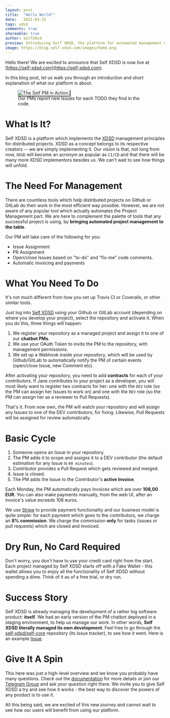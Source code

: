 ```yaml
---
layout: post
title:  "Hello World!"
date:   2021-03-15
tags: xdsd
comments: true
shareable: true
author: SelfXdsd
preview: Introducing Self XDSD, the platform for automated management of distributed projects.
image: https://blog.self-xdsd.com/images/home.png
---
```


Hello there! We are excited to announce that Self XDSD is now live at [https://self-xdsd.com](https://self-xdsd.com).

In this blog post, let us walk you through an introduction and short explanation of what our platform is about.

<figure class="articleimg">
 <img src="{{page.image}}" alt="The Self PM in Action." style="box-shadow: 2px 2px 2px 2px grey;">
 <figcaption>
 Our PMs report new Issues for each TODO they find in the code.
 </figcaption>
</figure>

# What Is It?

Self XDSD is a platform which implements the [XDSD](https://www.xdsd.org/) management principles for distributed projects. XDSD as a concept belongs to its respective creators -- we are simply implementing it. Our vision is that, not long from now, ``XDSD`` will become an acronym as popular as ``CI/CD`` and that there will be many more XDSD implementors besides us. We can't wait to see how things will unfold.

# The Need For Management

There are countless tools which help distributed projects on Github or GitLab do their work in the most efficient way possible. However, we are not aware of any popular tool which actually automates the Project Management part. We are here to complement the palette of tools that any successful project is using, by **bringing automated project management to the table**.

Our PM will take care of the following for you:

* Issue Assignment
* PR Assignment
* Open/close Issues based on "to-do" and "fix-me" code comments.
* Automatic invoicing and payments

# What You Need To Do

It's not much different from how you set up Travis CI or Coveralls, or other similar tools.

Just log into [Self XDSD](https://self-xdsd.com) using your Github or GitLab account (depending on where you develop your project), select the repository and activate it. When you do this, three things will happen:

1. We register your repository as a managed project and assign it to one of our **chatbot PMs**.
2. We use your OAuth Token to invite the PM to the repository, with management permissions.
3. We set up a Webhook inside your repository, which will be used by Github/GitLab to automatically notify the PM of
certain events (open/close Issue, new Comment etc).

After activating your repository, you need to add **contracts** for each of your contributors. If Jane contributes to your project as a developer, you will most likely want to register two contracts for her: one with the ``DEV`` role (so the PM can assign her Issues to work on) and one with the ``REV`` role (so the PM can assign her as a reviewer to Pull Requests).

That's it. From now own, the PM will watch your repository and will assign any Issues to one of the DEV contributors, for fixing. Likewise, Pull Requests will be assigned for review automatically.

# Basic Cycle

1. Someone opens an Issue in your repository.
2. The PM adds it to scope and assigns it to a DEV contributor (the default estimation for any Issue is ``60 minutes``).
3. Contributor provides a Pull Request which gets reviewed and merged.
4. Issue is closed.
5. The PM adds the Issue to the Contributor's **active Invoice**.

Each Monday, the PM automatically pays Invoices which are over **108,00 EUR**. You can also make payments manually, from the web UI, after an invoice's value exceeds 108 euros.

We use [Stripe](https://stripe.com) to provide payment functionality and our business model is quite simple: for each payment which goes to the contributors, we charge an **8% commission**. We charge the commission **only** for tasks (issues or pull requests) which are closed and invoiced.

# Dry Run, No Card Required

Don't worry, you don't have to use your credit card right from the start. Each project managed by Self XDSD starts off with a Fake Wallet - this wallet allows you to enjoy all the functionality of Self XDSD without spending a dime. Think of it as of a free trial, or dry run.

# Success Story

Self XDSD is already managing the development of a rather big software product: **itself**. We had an early version of the PM chatbot deployed in a staging environment, to help us manage our work. In other words, **Self XDSD literally managed its own development**. Feel free to go through the [self-xdsd/self-core](https://github.com/self-xdsd/self-core) repository (its Issue tracker), to see how it went. Here is an example [Issue](https://github.com/self-xdsd/self-core/issues/897).

# Give It A Spin

This here was just a high-level overview and we know you probably have many questions. Check out the [documentation](https://docs.self-xdsd.com) for more details or join our [Telegram Group](https://t.me/joinchat/FWpjdxscN7kYhADoVtUV0A) and ask your question right there. We invite you to give Self XDSD a try and see how it works - the best way to discover the powers of any product is to use it.

All this being said, we are excited of this new journey and cannot wait to see how our users will benefit from using our platform.
